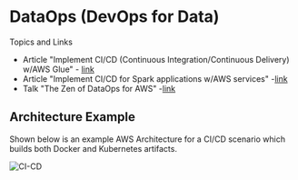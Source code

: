 # DataOps (DevOps for Data)

Topics and Links
- Article "Implement CI/CD (Continuous Integration/Continuous Delivery) w/AWS Glue" - [link](https://aws.amazon.com/blogs/big-data/implement-continuous-integration-and-delivery-of-serverless-aws-glue-etl-applications-using-aws-developer-tools/)
- Article "Implement CI/CD for Spark applications w/AWS services" -[link](https://aws.amazon.com/blogs/big-data/implement-continuous-integration-and-delivery-of-apache-spark-applications-using-aws/)
- Talk "The Zen of DataOps for AWS" -[link](https://www.youtube.com/watch?v=KvGsyKtNEAk)

## Architecture Example

Shown below is an example AWS Architecture for a CI/CD scenario which builds both Docker and Kubernetes artifacts.  

![CI-CD](https://github.com/lynnlangit/Hello-AWS-Data-Services/blob/master/images/ci-cd.png)
